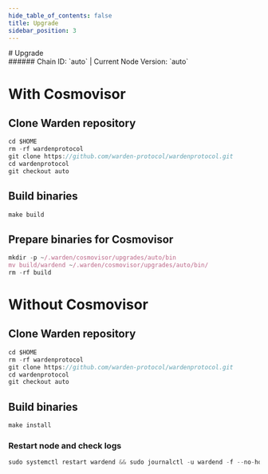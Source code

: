 ```yaml
---
hide_table_of_contents: false
title: Upgrade
sidebar_position: 3
---
```


<div class="h1-with-icon icon-warden">
# Upgrade
</div>
###### Chain ID: `auto` | Current Node Version: `auto`

# With Cosmovisor
## Clone Warden repository
```js
cd $HOME
rm -rf wardenprotocol
git clone https://github.com/warden-protocol/wardenprotocol.git
cd wardenprotocol
git checkout auto
 ```

## Build binaries
```js
make build
 ```

## Prepare binaries for Cosmovisor
```js
mkdir -p ~/.warden/cosmovisor/upgrades/auto/bin
mv build/wardend ~/.warden/cosmovisor/upgrades/auto/bin/
rm -rf build
```

# Without Cosmovisor
## Clone Warden repository
```js
cd $HOME
rm -rf wardenprotocol
git clone https://github.com/warden-protocol/wardenprotocol.git
cd wardenprotocol
git checkout auto
 ```

## Build binaries
```js
make install
 ```

### Restart node and check logs
```js
sudo systemctl restart wardend && sudo journalctl -u wardend -f --no-hostname -o cat
```
